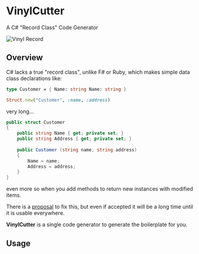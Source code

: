 # VinylCutter
 A C# "Record Class" Code Generator 

![Vinyl Record](https://commons.wikimedia.org/wiki/File:Vinyl_record_LP_10inch.JPG)

## Overview

C# lacks a true "record class", unlike F# or Ruby, which makes simple data class declarations like:

```fsharp
type Customer = { Name: string Name: string }
```

```ruby
Struct.new("Customer", :name, :address)
```

very long...

```csharp
public struct Customer
{
	public string Name { get; private set; }
	public string Address { get; private set; }
	
	public Customer (string name, string address)
	{
		Name = name;
		Address = address;
	}
}
```

even more so when you add methods to return new instances with modified items.

There is a [proposal](https://github.com/dotnet/csharplang/blob/master/proposals/records) to fix this, but even if accepted it will be a long time until it is usable everywhere.

**VinylCutter** is a single code generator to generate the boilerplate for you. 

## Usage

